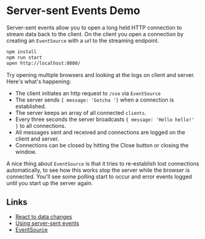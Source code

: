 # Server-sent Events Demo

Server-sent events allow you to open a long held HTTP connection to stream data back to the client.
On the client you open a connection by creating an `EventSource` with a url to the streaming endpoint.

```bash
npm install
npm run start
open http://localhost:8080/
```

Try opening multiple browsers and looking at the logs on client and server.
Here's what's happening:

- The client initiates an http request to `/sse` via `EventSource`
- The server sends `{ message: 'Gotcha '}` when a connection is established.
- The server keeps an array of all connected `clients`.
- Every three seconds the server broadcasts `{ message: 'Hello hello!' }` to all connections.
- All messages sent and received and connections are logged on the client and server.
- Connections can be closed by hitting the Close button or closing the window.

A nice thing about `EventSource` is that it tries to re-establish lost connections automatically, to see how this works stop the server while the browser is connected.  You'll see some polling start to occur and error events logged until you start up the server again.

## Links

- [React to data changes](http://rauchg.com/2014/7-principles-of-rich-web-applications/#react-to-data-changes)
- [Using server-sent events](https://developer.mozilla.org/en-US/docs/Web/API/Server-sent_events/Using_server-sent_events)
- [EventSource](https://developer.mozilla.org/en-US/docs/Web/API/EventSource)
